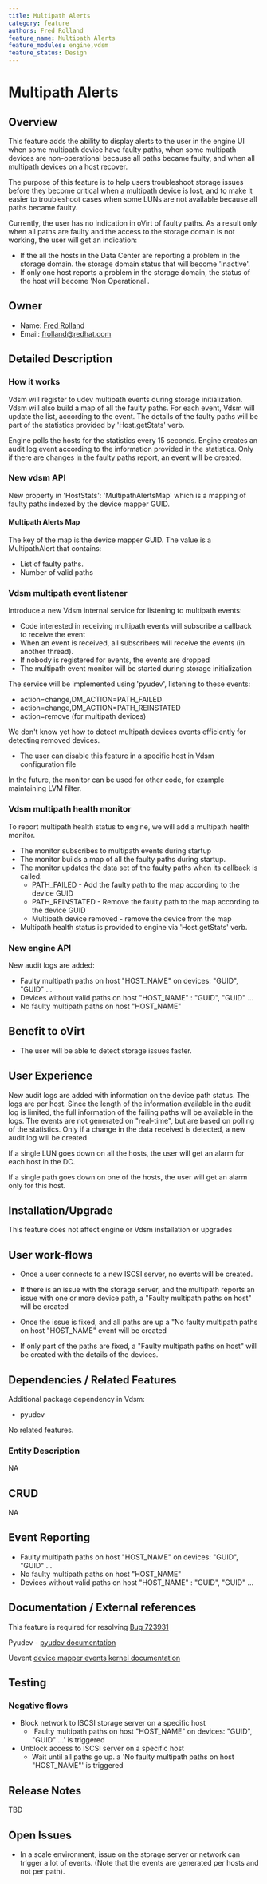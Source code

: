 ```yaml
---
title: Multipath Alerts
category: feature
authors: Fred Rolland
feature_name: Multipath Alerts
feature_modules: engine,vdsm
feature_status: Design
---
```


# Multipath Alerts


## Overview

This feature adds the ability to display alerts to the user in
the engine UI when some multipath device have faulty paths, when
some multipath devices are non-operational because all paths became faulty,
and when all multipath devices on a host recover.

The purpose of this feature is to help users troubleshoot storage issues
before they become critical when a multipath device is lost, and to
make it easier to troubleshoot cases when some LUNs are not available
because all paths became faulty.

Currently, the user has no indication in oVirt of faulty paths.
As a result only when all paths are faulty and the access to the storage
domain is not working, the user will get an indication:
- If the all the hosts in the Data Center are reporting a problem in the 
storage domain. the storage domain status that will become 'Inactive'.
- If only one host reports a problem in the storage domain, the status
of the host will become 'Non Operational'.



## Owner

- Name: [Fred Rolland](https://github.com/rollandf)
- Email: <frolland@redhat.com>


## Detailed Description


### How it works

Vdsm will register to udev multipath events during storage initialization.
Vdsm will also build a map of all the faulty paths. 
For each event, Vdsm will update the list, according to the event.
The details of the faulty paths will be part of the statistics provided by
'Host.getStats' verb.

Engine polls the hosts for the statistics every 15 seconds.
Engine creates an audit log event according to the information provided
in the statistics. Only if there are changes in the faulty paths report,
an event will be created.


### New vdsm API

New property in 'HostStats': 'MultipathAlertsMap' which is a mapping of faulty paths
indexed by the device mapper GUID.


#### Multipath Alerts Map

The key of the map is the device mapper GUID.
The value is a MultipathAlert that contains:
- List of faulty paths.
- Number of valid paths

### Vdsm multipath event listener

Introduce a new Vdsm internal service for listening to multipath events:

- Code interested in receiving multipath events will subscribe a callback to receive the event
- When an event is received, all subscribers will receive the events (in another thread).
- If nobody is registered for events, the events are dropped
- The multipath event monitor will be started during storage initialization


The service will be implemented using 'pyudev', listening to these events:
- action=change,DM_ACTION=PATH_FAILED
- action=change,DM_ACTION=PATH_REINSTATED
- action=remove (for multipath devices)

We don't know yet how to detect multipath devices events efficiently for detecting removed devices.


- The user can disable this feature in a specific host in Vdsm configuration file

In the future, the monitor can be used for other code, for example maintaining LVM filter.

### Vdsm multipath health monitor

To report multipath health status to engine, we will add a multipath health monitor.

- The monitor subscribes to multipath events during startup
- The monitor builds a map of all the faulty paths during startup.
- The monitor updates the data set of the faulty paths when its callback is called:
    - PATH_FAILED - Add the faulty path to the map according to the device GUID
    - PATH_REINSTATED - Remove the faulty path to the map according to the device GUID
    - Multipath device removed  - remove the device from the map
- Multipath health status is provided to engine via 'Host.getStats' verb.


### New engine API

New audit logs are added:
- Faulty multipath paths on host "HOST_NAME" on devices: "GUID", "GUID" ...
- Devices without valid paths on host "HOST_NAME" : "GUID", "GUID" ...
- No faulty multipath paths on host "HOST_NAME"

## Benefit to oVirt

- The user will be able to detect storage issues faster.


## User Experience

New audit logs are added with information on the device path status.
The logs are per host.
Since the length of the information available in the audit log is limited,
the full information of the failing paths will be available in the logs.
The events are not generated on "real-time", but are based on polling of
the statistics. Only if a change in the data received is detected, a new
audit log will be created

If a single LUN goes down on all the hosts, the user will get an alarm
for each host in the DC.

If a single path goes down on one of the hosts, the user will get an alarm
only for this host.


## Installation/Upgrade

This feature does not affect engine or Vdsm installation or upgrades


## User work-flows

- Once a user connects to a new ISCSI server, no events will be created.

- If there is an issue with the storage server, and the 
multipath reports an issue with one or more device path, a "Faulty multipath paths on host" will be created

- Once the issue is fixed, and all paths are up a "No faulty multipath paths on host "HOST_NAME"
event will be created

- If only part of the paths are fixed, a "Faulty multipath paths on host" will be created with the details of the devices.


## Dependencies / Related Features

Additional package dependency in Vdsm:
- pyudev

No related features.


### Entity Description

NA

## CRUD

NA


## Event Reporting

- Faulty multipath paths on host "HOST_NAME" on devices: "GUID", "GUID" ... 
- No faulty multipath paths on host "HOST_NAME"
- Devices without valid paths on host "HOST_NAME" : "GUID", "GUID" ...

## Documentation / External references

This feature is required for resolving
[Bug 723931](https://bugzilla.redhat.com/723931)

Pyudev - [pyudev documentation](http://pyudev.readthedocs.io/en/latest/guide.html#monitoring-devices)

Uevent [device mapper events kernel documentation](https://www.kernel.org/doc/Documentation/device-mapper/dm-uevent.txt)

## Testing

### Negative flows

- Block network to ISCSI storage server on a specific host
  - 'Faulty multipath paths on host "HOST_NAME" on devices: "GUID", "GUID" ...' is triggered
- Unblock access to ISCSI server on a specific host
  - Wait until all paths go up. a 'No faulty multipath paths on host "HOST_NAME"' is triggered

## Release Notes

TBD

## Open Issues

- In a scale environment, issue on the storage server or network can trigger
a lot of events. (Note that the events are generated per hosts and not per path).
